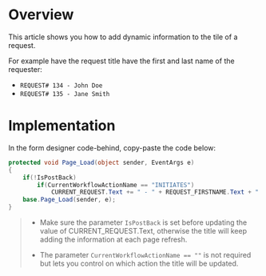 # Overview
This article shows you how to add dynamic information to the tile of a request.

For example have the request title have the first and last name of the requester: 
- `REQUEST# 134 - John Doe`
- `REQUEST# 135 - Jane Smith`

# Implementation

In the form designer code-behind, copy-paste the code below:

```cs
protected void Page_Load(object sender, EventArgs e)
{
    if(!IsPostBack)
        if(CurrentWorkflowActionName == "INITIATES")
            CURRENT_REQUEST.Text += " - " + REQUEST_FIRSTNAME.Text + " " + REQUEST_LASTNAME.Text;
    base.Page_Load(sender, e);
}
```
   > * Make sure the parameter `IsPostBack` is set before updating the value of CURRENT_REQUEST.Text, otherwise the title will keep adding the information at each page refresh.
   >
   > * The parameter `CurrentWorkflowActionName == ""` is not required but lets you control on which action the title will be updated.

